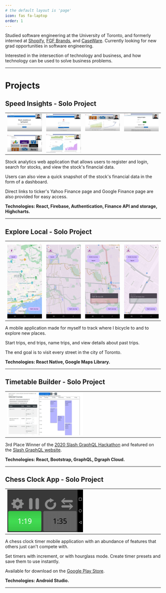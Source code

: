 ```yaml
---
# the default layout is 'page'
icon: fas fa-laptop
order: 1
---
```


Studied software engineering at the University of Toronto, and formerly interned at [Shopify](https://www.shopify.com/), [FGF Brands](https://fgfbrands.com/), and [CaseWare](https://www.caseware.com/). Currently looking for new grad opportunities in software engineering.

Interested in the intersection of technology and business, and how technology can be used to solve business problems.

<hr>

<h1>Projects</h1>

## Speed Insights - Solo Project

<table>
        <tr>
            <td>
                <img src="/assets/speedinsights/speedinsights1.webp"/>
            </td>
            <td>
                <img src="/assets/speedinsights/speedinsights2.webp"/>
            </td>
            <td>
                <img src="/assets/speedinsights/speedinsights3.webp"/>
            </td>
            <td>
                <img src="/assets/speedinsights/speedinsights4.webp"/>
            </td>
        </tr>
        <tr>
            <td>
                <img src="/assets/speedinsights/speedinsights5.webp"/>
            </td>
            <td>
                <img src="/assets/speedinsights/speedinsights6.webp"/>
            </td>
        </tr>
</table>

Stock analytics web application that allows users to register and login, search for stocks, and view the stock's financial data.

Users can also view a quick snapshot of the stock's financial data in the form of a dashboard.

Direct links to ticker's Yahoo Finance page and Google Finance page are also provided for easy access.

**Technologies: React, Firebase, Authentication, Finance API and storage, Highcharts.**

<hr>

## Explore Local - Solo Project

<table>
        <tr>
            <td>
                <img src="/assets/explorelocal/explorelocal1.webp"/>
            </td>
            <td>
                <img src="/assets/explorelocal/explorelocal2.webp"/>
            </td>
            <td>
                <img src="/assets/explorelocal/explorelocal3.webp"/>
            </td>
            <td>
                <img src="/assets/explorelocal/explorelocal4.webp"/>
            </td>
        </tr>
</table>

A mobile application made for myself to track where I bicycle to and to explore new places.

Start trips, end trips, name trips, and view details about past trips.

The end goal is to visit every street in the city of Toronto.

**Technologies: React Native, Google Maps Library.**

<hr>

## Timetable Builder - Solo Project

<table>
        <tr>
            <td>
                <img style="width:50%" src="/assets/timetablebuilder/timetablebuilder.webp"/>
            </td>
        </tr>
</table>

3rd Place Winner of the [2020 Slash GraphQL Hackathon](https://www.hackerearth.com/challenges/hackathon/slash-sprint/) and featured on the [Slash GraphQL website](https://dgraph.io/blog/post/hack-and-slash-hackathon-2020/).


**Technologies: React, Bootstrap, GraphQL, Dgraph Cloud.**


<hr>

## Chess Clock App - Solo Project

<table>
        <tr>
            <td>
                <img style="width:50%" src="/assets/chessclock/chessclock1.webp"/>
            </td>
        </tr>
</table>

A chess clock timer mobile application with an abundance of features that others just can't compete with.

Set timers with increment, or with hourglass mode. Create timer presets and save them to use instantly.

Available for download on the [Google Play Store](https://play.google.com/store/apps/details?id=knightsoul.chessclockv2&hl=en_CA&gl=US).

**Technologies: Android Studio.**

<hr>


